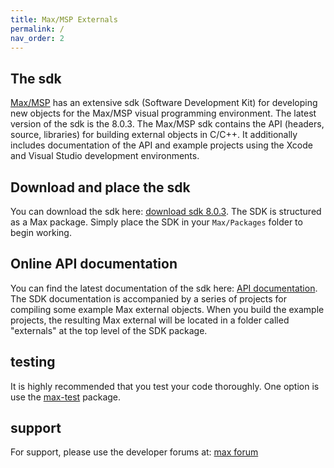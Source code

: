 ```yaml
---
title: Max/MSP Externals
permalink: /
nav_order: 2
---
```


## The sdk 

[Max/MSP](https://cycling74.com/) has an extensive sdk (Software Development Kit) for developing new objects for the Max/MSP visual programming environment. 
The latest version of the sdk is the 8.0.3. The Max/MSP sdk contains the API (headers, source, libraries) for building external objects in C/C++. 
It additionally includes documentation of the API and example projects using the Xcode and Visual Studio development environments.

## Download and place the sdk 

You can download the sdk here: [download sdk 8.0.3](https://cycling74.com/downloads/sdk). 
The SDK is structured as a Max package. Simply place the SDK in your `Max/Packages` folder to begin working.

## Online API documentation

You can find the latest documentation of the sdk here: [API documentation](https://cycling74.com/sdk/max-sdk-8.0.3/html/index.html).
The SDK documentation is accompanied by a series of projects for compiling some example Max external objects. 
When you build the example projects, the resulting Max external will be located in a folder called "externals" at the top level of the SDK package.

## testing

It is highly recommended that you test your code thoroughly. One option is use the [max-test](https://github.com/Cycling74/max-test) package.

## support
 
For support, please use the developer forums at: [max forum](http://cycling74.com/forums/)






